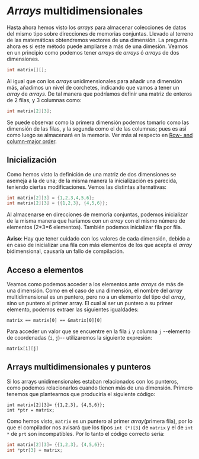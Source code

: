 # _Arrays_ multidimensionales

Hasta ahora hemos visto los _arrays_ para almacenar colecciones de datos del mismo tipo sobre direcciones de memorias conjuntas. Llevado al terreno de las matemáticas obtendremos vectores de una dimensión. La pregunta ahora es si este método puede ampliarse a más de una dimesión. Veamos en un principio como podemos tener _arrays_ de _arrays_ ó _arrays_ de dos dimensiones.

```cpp
int matrix[][];
```

Al igual que con los _arrays_ unidimensionales para añadir una dimensión más, añadimos un nivel de corchetes, indicando que vamos a tener un _array_ de _arrays_. De tal manera que podríamos definir una matriz de enteros de 2 filas, y 3 columnas como:
```cpp
int matrix[2][3];
```

Se puede observar como la primera dimensión podemos tomarlo como las dimensión de las filas, y la segunda como el de las columnas; pues es así como luego se almacenará en la memoria. Ver más al respecto en [Row- and column-major order](https://en.wikipedia.org/wiki/Row-_and_column-major_order).

## Inicialización

Como hemos visto la definición de una matriz de dos dimensiones se asemeja a la de una; de la misma manera la inicialización es parecida, teniendo ciertas modificaciones. Vemos las distintas alternativas:

```cpp
int matrix[2][3] = {1,2,3,4,5,6};
int matrix[2][3] = {{1,2,3}, {4,5,6}};
```

Al almacenarse en direcciones de memoria conjuntas, podemos inicializar de la misma manera que haríamos con un _array_ con el mismo número de elementos (2*3=6 elementos). También podemos inicializar fila por fila.

**Aviso**: Hay que tener cuidado con los valores de cada dimensión, debido a en caso de inicializar una fila con más elementos de los que acepta el _array_ bidimensional, causaría un fallo de compilación.

## Acceso a elementos

Veamos como podemos acceder a los elementos ante _arrays_ de más de una dimensión. Como en el caso de una dimensión, el nombre del _array_ multidimensional es un puntero, pero no a un elemento del tipo del _array_, sino un puntero al primer array. El cual al ser un puntero a su primer elemento, podemos extraer las siguientes igualdades:
```
matrix == matrix[0] == &matrix[0][0]
```

Para acceder un valor que se encuentre en la fila `i` y columna `j` --elemento de coordenadas (`i`, `j`)-- utilizaremos la siguiente expresión:
```cpp
matrix[i][j]
```

## Arrays multidimensionales y punteros

Si los arrays unidimensionales estaban relacionados con los punteros, como podemos relacionarlos cuando tienen más de una dimensión. Primero tenemos que plantearnos que produciría el siguiente código:
```
int matrix[2][3]= {{1,2,3}, {4,5,6}};
int *ptr = matrix;
```

Como hemos visto, `matrix` es un puntero al primer _array_(primera fila), por lo que el compilador nos avisará que los tipos `int (*)[3]` de `matrix` y el de `int *` de `prt` son incompatibles. Por lo tanto el código correcto sería:
```cpp
int matrix[2][3]= {{1,2,3}, {4,5,6}};
int *ptr[3] = matrix;
```
